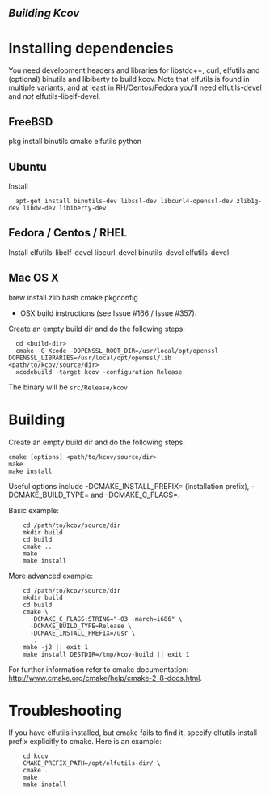 
## *Building Kcov*

Installing dependencies
=======================
You need development headers and libraries for libstdc++, curl, elfutils
and (optional) binutils and libiberty to build kcov. Note that elfutils is
found in multiple variants, and at least in RH/Centos/Fedora you'll need
elfutils-devel and *not* elfutils-libelf-devel.

FreeBSD
-------
pkg install binutils cmake elfutils python

Ubuntu
------
Install

```
  apt-get install binutils-dev libssl-dev libcurl4-openssl-dev zlib1g-dev libdw-dev libiberty-dev
```

Fedora / Centos / RHEL
----------------------
Install elfutils-libelf-devel libcurl-devel binutils-devel elfutils-devel

Mac OS X
--------
brew install zlib bash cmake pkgconfig

* OSX build instructions (see Issue #166 / Issue #357):

Create an empty build dir and do the following steps:

```
  cd <build-dir>
  cmake -G Xcode -DOPENSSL_ROOT_DIR=/usr/local/opt/openssl -DOPENSSL_LIBRARIES=/usr/local/opt/openssl/lib <path/to/kcov/source/dir>
  xcodebuild -target kcov -configuration Release
```

The binary will be `src/Release/kcov`

Building
========

Create an empty build dir and do the following steps:

    cmake [options] <path/to/kcov/source/dir>
    make
    make install

Useful options include -DCMAKE_INSTALL_PREFIX=<path> (installation prefix),
-DCMAKE_BUILD_TYPE=<type> and -DCMAKE_C_FLAGS=<CFLAGS>.

Basic example:

```
    cd /path/to/kcov/source/dir
    mkdir build
    cd build
    cmake ..
    make
    make install
```

More advanced example:

```
    cd /path/to/kcov/source/dir
    mkdir build
    cd build
    cmake \
      -DCMAKE_C_FLAGS:STRING="-O3 -march=i686" \
      -DCMAKE_BUILD_TYPE=Release \
      -DCMAKE_INSTALL_PREFIX=/usr \
      ..
    make -j2 || exit 1
    make install DESTDIR=/tmp/kcov-build || exit 1
```

For further information refer to cmake documentation:
    http://www.cmake.org/cmake/help/cmake-2-8-docs.html.


Troubleshooting
===============

If you have elfutils installed, but cmake fails to find it, specify elfutils
install prefix explicitly to cmake. Here is an example:

```
    cd kcov
    CMAKE_PREFIX_PATH=/opt/elfutils-dir/ \
    cmake .
    make
    make install
```
